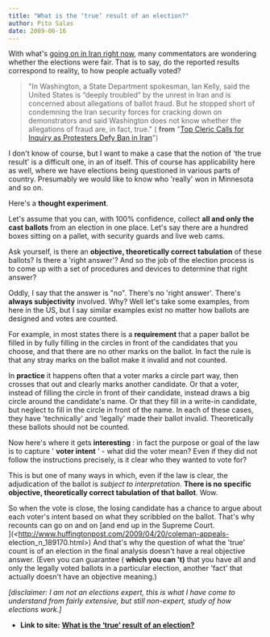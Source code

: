 ```yaml
---
title: "What is the ‘true’ result of an election?"
author: Pito Salas
date: 2009-06-16
---
```




With what's [going on in Iran right
now](<http://www.nytimes.com/2009/06/16/world/middleeast/16iran.html?partner=rss&emc=rss>),
many commentators are wondering whether the elections were fair. That is to
say, do the reported results correspond to reality, to how people actually
voted?

> "In Washington, a State Department spokesman, Ian Kelly, said the United
> States is “deeply troubled” by the unrest in Iran and is concerned about
> allegations of ballot fraud. But he stopped short of condemning the Iran
> security forces for cracking down on demonstrators and said Washington does
> not know whether the allegations of fraud are, in fact, true." ( **from**
> "[Top Cleric Calls for Inquiry as Protesters Defy Ban in
> Iran](<http://www.nytimes.com/2009/06/16/world/middleeast/16iran.html?partner=rss&emc=rss>)")

I don't know of course, but I want to make a case that the notion of 'the true
result' is a difficult one, in an of itself. This of course has applicability
here as well, where we have elections being questioned in various parts of
country. Presumably we would like to know who 'really' won in Minnesota and so
on.

Here's a **thought experiment**.

Let's assume that you can, with 100% confidence, collect **all and only the
cast ballots** from an election in one place. Let's say there are a hundred
boxes sitting on a pallet, with security guards and live web cams.

Ask yourself, is there an **objective, theoretically correct tabulation** of
these ballots? Is there a 'right answer'? And so the job of the election
process is to come up with a set of procedures and devices to determine that
right answer?

Oddly, I say that the answer is "no". There's no 'right answer'. There's
**always subjectivity** involved. Why? Well let's take some examples, from
here in the US, but I say similar examples exist no matter how ballots are
designed and votes are counted.

For example, in most states there is a **requirement** that a paper ballot be
filled in by fully filling in the circles in front of the candidates that you
choose, and that there are no other marks on the ballot. In fact the rule is
that any stray marks on the ballot make it invalid and not counted.

In **practice** it happens often that a voter marks a circle part way, then
crosses that out and clearly marks another candidate. Or that a voter, instead
of filling the circle in front of their candidate, instead draws a big circle
around the candidate's name. Or that they fill in a write-in candidate, but
neglect to fill in the circle in front of the name. In each of these cases,
they have 'technically' and 'legally' made their ballot invalid. Theoretically
these ballots should not be counted.

Now here's where it gets **interesting** : in fact the purpose or goal of the
law is to capture ' **voter intent** ' - what did the voter mean? Even if they
did not follow the instructions precisely, is it clear who they wanted to vote
for?

This is but one of many ways in which, even if the law is clear, the
adjudication of the ballot is _subject to interpretation_. **There is no
specific objective, theoretically correct tabulation of that ballot**. Wow.

So when the vote is close, the losing candidate has a chance to argue about
each voter's intent based on what they scribbled on the ballot. That's why
recounts can go on and on [and end up in the Supreme Court.  
](<http://www.huffingtonpost.com/2009/04/20/coleman-appeals-
election_n_189170.html>) And that's why the question of what the 'true' count
is of an election in the final analysis doesn't have a real objective answer.
(Even you can guarantee ( **which you can 't)** that you have all and only the
legally voted ballots in a particular election, another 'fact' that actually
doesn't have an objective meaning.)

_[disclaimer: I am not an elections expert, this is what I have come to
understand from fairly extensive, but still non-expert, study of how elections
work.]_


* **Link to site:** **[What is the ‘true’ result of an election?](None)**
